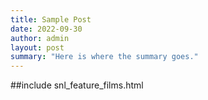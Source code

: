 ```yaml
---
title: Sample Post
date: 2022-09-30
author: admin
layout: post
summary: "Here is where the summary goes."
---
```

##include snl_feature_films.html